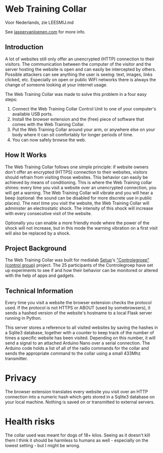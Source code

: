 # Web Training Collar

Voor Nederlands, zie LEESMIJ.md

See [jaspervanloenen.com](http://www.jaspervanloenen.com) for more info.

## Introduction


A lot of websites still only offer an unencrypted (HTTP) connection to their visitors. The communication between the computer of the visitor and the server hosting the website is open and can easily be intercepted by others. Possible attackers can see anything the user is seeing: text, images, links clicked, etc. Especially on open or public WIFI networks there is always the change of someone looking at your internet usage.

The Web Training Collar was made to solve this problem in a four easy steps:

1. Connect the Web Training Collar Control Unit to one of your computer's available USB ports.
2. Install the browser extension and the (free) piece of software that comes with the Web Training Collar.
3. Put the Web Training Collar around your arm, or anywhere else on your body where it can sit comfortably for longer periods of time.
4. You can now safely browse the web.

## How It Works
The Web Training Collar follows one simple principle: if website owners don't offer an encrypted (HTTPS) connection to their websites, visitors should refrain from visiting those websites. This behavior can easily be achieved by means of conditioning. This is where the Web Training collar shines: every time you visit a website over an unencrypted connection, you will get a warning. The Web Training Collar will vibrate and you will hear a beep (optional: the sound can be disabled for more discrete use in public places). The next time you visit the website, the Web Training Collar will administer an electrostatic shock. The intensity of this shock will increase with every consecutive visit of the website.

Optionally you can enable a more friendly mode where the power of the shock will not increase, but in this mode the warning vibration on a first visit will also be replaced by a shock.

## Project Background
The Web Training Collar was built for medialab [Setup](http://www.setup.nl)'s ["Controlegroep" (control group)](http://www.controlegroep.nl/) project. The 25 participants of the Controlegroep have set up experiments to see if and how their behavior can be monitored or altered with the help of apps and gadgets.

## Technical Information
Every time you visit a website the browser extension checks the protocol used. If the protocol is not HTTPS or ABOUT (used by somebrowsers), it sends a hashed version of the website's hostname to a local Flask server running in Python.

This server stores a reference to all visited websites by saving the hashes in a Sqlite3 database, together with a counter to keep track of the number of times a specific website has been visited. Depending on this number, it will send a signal to an attached Arduino Nano over a serial connection. The Arduino code holds a list of all of the radio commands for the collar and sends the appropriate command to the collar using a small 433Mhz transmitter.

# Privacy
The browser extension translates every website you visit over an HTTP connection into a numeric hash which gets stored in a Sqlite3 database on your local machine. Nothing is saved on or transmitted to external servers.

# Health risks
The collar used was meant for dogs of 18+ kilos. Seeing as it doesn't kill them I think it should be harmless to humans as well - especially on the lowest setting - but I might be wrong.
